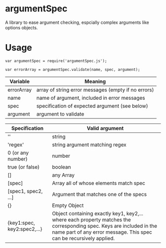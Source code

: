 argumentSpec
============

A library to ease argument checking, espcially complex arguments like options objects.

Usage
=====

    var argumentSpec = require('argumentSpec.js');

    var errorArray = argumentSpec.validate(name, spec, argument);

Variable| Meaning
---------|---------
errorArray|array of string error messages (empty if no errors)
name|name of argument, included in error messages
spec|specification of expected argument (see below)
argument|argument to validate

Specification|Valid argument
-----------|----------
''|string
'regex'|string argument matching regex
0 (or any number)|number
true (or false)|boolean
[]|any Array
[spec]|Array all of whose elements match spec
[spec1, spec2, ...]|Argument that matches one of the specs
{}|Empty Object
{key1:spec, key2:spec2,...}| Object containing exactly key1, key2,... where each property matches the corresponding spec. Keys are included in the name part of any error message. This spec can be recursively applied.




